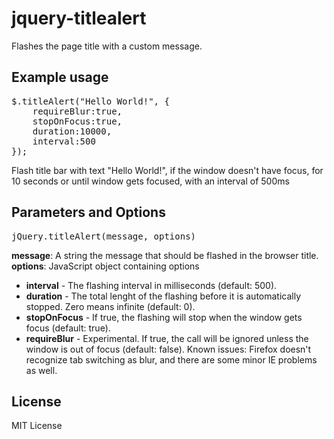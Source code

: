 jquery-titlealert
=================

Flashes the page title with a custom message. 

Example usage
-------------

<pre>
$.titleAlert("Hello World!", {
    requireBlur:true,
    stopOnFocus:true,
    duration:10000,
    interval:500
});
</pre>

Flash title bar with text "Hello World!", if the window doesn't have focus, for 10 seconds or until window gets focused, with an interval of 500ms

Parameters and Options
----------------------

<pre>jQuery.titleAlert(message, options)</pre>

**message**: A string  the message that should be flashed in the browser title.
**options**: JavaScript object containing options

* **interval** - The flashing interval in milliseconds (default: 500).
* **duration** - The total lenght of the flashing before it is automatically stopped. Zero means infinite (default: 0).
* **stopOnFocus** - If true, the flashing will stop when the window gets focus (default: true).
* **requireBlur** -  Experimental. If true, the call will be ignored unless the window is out of focus (default: false). Known issues: Firefox doesn't recognize tab switching as blur, and there are some minor IE problems as well.


License
-------
MIT License
